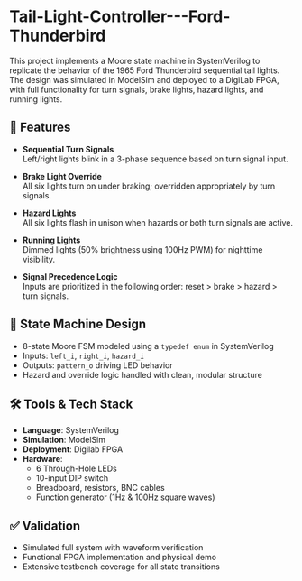 # Tail-Light-Controller---Ford-Thunderbird

This project implements a Moore state machine in SystemVerilog to replicate the behavior of the 1965 Ford Thunderbird sequential tail lights. The design was simulated in ModelSim and deployed to a DigiLab FPGA, with full functionality for turn signals, brake lights, hazard lights, and running lights.

## 🚗 Features

- **Sequential Turn Signals**  
  Left/right lights blink in a 3-phase sequence based on turn signal input.

- **Brake Light Override**  
  All six lights turn on under braking; overridden appropriately by turn signals.

- **Hazard Lights**  
  All six lights flash in unison when hazards or both turn signals are active.

- **Running Lights**  
  Dimmed lights (50% brightness using 100Hz PWM) for nighttime visibility.

- **Signal Precedence Logic**  
  Inputs are prioritized in the following order: reset > brake > hazard > turn signals.

## 🧠 State Machine Design

- 8-state Moore FSM modeled using a `typedef enum` in SystemVerilog
- Inputs: `left_i`, `right_i`, `hazard_i`
- Outputs: `pattern_o` driving LED behavior
- Hazard and override logic handled with clean, modular structure

## 🛠 Tools & Tech Stack

- **Language**: SystemVerilog
- **Simulation**: ModelSim
- **Deployment**: Digilab FPGA
- **Hardware**:  
  - 6 Through-Hole LEDs  
  - 10-input DIP switch  
  - Breadboard, resistors, BNC cables  
  - Function generator (1Hz & 100Hz square waves)

## ✅ Validation

- Simulated full system with waveform verification
- Functional FPGA implementation and physical demo
- Extensive testbench coverage for all state transitions
